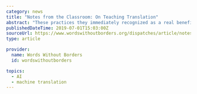 ```yaml
---
category: news
title: "Notes from the Classroom: On Teaching Translation"
abstract: "These practices they immediately recognized as a real benefit to their translation practice in other areas, and with the rapid rise of machine and neural translation as well as artificial speech technologies, the demand for post-editing is booming."
publishedDateTime: 2019-07-01T15:03:00Z
sourceUrl: https://www.wordswithoutborders.org/dispatches/article/notes-from-the-classroom-on-teaching-translation
type: article

provider:
  name: Words Without Borders
  id: wordswithoutborders

topics:
  - AI
  - machine translation
---
```


